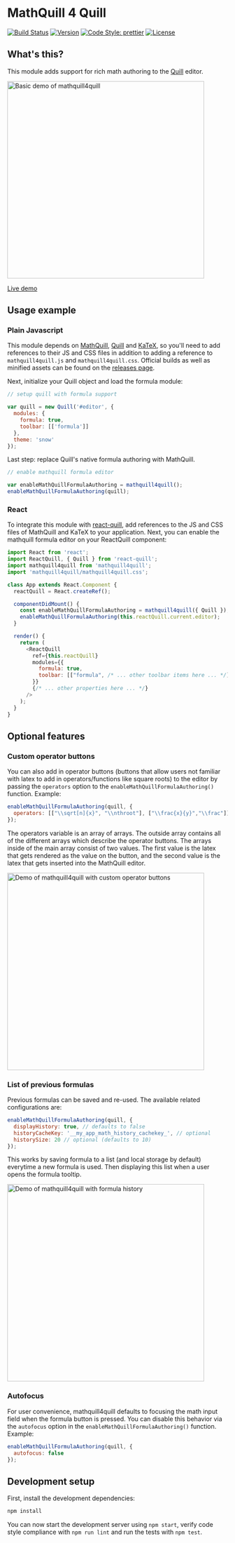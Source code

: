 # MathQuill 4 Quill

[![Build Status](https://clewolff.visualstudio.com/mathquill4quill/_apis/build/status/c-w.mathquill4quill?branchName=master)](https://clewolff.visualstudio.com/mathquill4quill/_build/latest?definitionId=5&branchName=master)
[![Version](https://img.shields.io/npm/v/mathquill4quill.svg)](https://www.npmjs.com/package/mathquill4quill)
[![Code Style: prettier](https://img.shields.io/badge/code_style-prettier-ff69b4.svg?style=flat-square)](https://github.com/prettier/prettier)
[![License](https://img.shields.io/badge/License-Apache_2.0-blue.svg)](https://github.com/c-w/mathquill4quill/blob/master/LICENSE.txt)

## What's this?

This module adds support for rich math authoring to the [Quill](http://quilljs.com/) editor.

<img src="https://user-images.githubusercontent.com/1086421/60978795-afb8e100-a2ff-11e9-8a4a-6f77e24001c9.gif" width="450" alt="Basic demo of mathquill4quill">

[Live demo](https://c-w.github.io/mathquill4quill/)

## Usage example

### Plain Javascript

This module depends on [MathQuill](http://docs.mathquill.com/en/latest/Getting_Started/), [Quill](https://quilljs.com/docs/quickstart/) and [KaTeX](https://github.com/Khan/KaTeX#usage), so you'll need to add references to their JS and CSS files in addition to adding a reference to `mathquill4quill.js` and `mathquill4quill.css`. Official builds as well as minified assets can be found on the [releases page](https://github.com/c-w/mathquill4quill/releases).

Next, initialize your Quill object and load the formula module:

```javascript
// setup quill with formula support

var quill = new Quill('#editor', {
  modules: {
    formula: true,
    toolbar: [['formula']]
  },
  theme: 'snow'
});
```

Last step: replace Quill's native formula authoring with MathQuill.

```javascript
// enable mathquill formula editor

var enableMathQuillFormulaAuthoring = mathquill4quill();
enableMathQuillFormulaAuthoring(quill);
```

### React

To integrate this module with [react-quill](https://github.com/zenoamaro/react-quill), add references to the JS and CSS files of MathQuill and KaTeX to your application. Next, you can enable the mathquill formula editor on your ReactQuill component:

```javascript
import React from 'react';
import ReactQuill, { Quill } from 'react-quill';
import mathquill4quill from 'mathquill4quill';
import 'mathquill4quill/mathquill4quill.css';

class App extends React.Component {
  reactQuill = React.createRef();

  componentDidMount() {
    const enableMathQuillFormulaAuthoring = mathquill4quill({ Quill });
    enableMathQuillFormulaAuthoring(this.reactQuill.current.editor);
  }

  render() {
    return (
      <ReactQuill
        ref={this.reactQuill}
        modules={{
          formula: true,
          toolbar: [["formula", /* ... other toolbar items here ... */]]
        }}
        {/* ... other properties here ... */}
      />
    );
  }
}
```

## Optional features

### Custom operator buttons

You can also add in operator buttons (buttons that allow users not familiar with latex to add in operators/functions like square roots) to the editor by passing the `operators` option to the `enableMathQuillFormulaAuthoring()` function. Example:

```javascript
enableMathQuillFormulaAuthoring(quill, {
  operators: [["\\sqrt[n]{x}", "\\nthroot"], ["\\frac{x}{y}","\\frac"]]
});
```

The operators variable is an array of arrays. The outside array contains all of the different arrays which describe the operator buttons. The arrays inside of the main array consist of two values. The first value is the latex that gets rendered as the value on the button, and the second value is the latex that gets inserted into the MathQuill editor.

<img src="https://user-images.githubusercontent.com/1086421/60978823-b8a9b280-a2ff-11e9-990a-ffba2b4ff394.gif" width="450" alt="Demo of mathquill4quill with custom operator buttons">

### List of previous formulas

Previous formulas can be saved and re-used. The available related configurations are:

```javascript
enableMathQuillFormulaAuthoring(quill, {
  displayHistory: true, // defaults to false
  historyCacheKey: '__my_app_math_history_cachekey_', // optional
  historySize: 20 // optional (defaults to 10)
});
```

This works by saving formula to a list (and local storage by default) everytime a new formula is used. Then displaying this list when a user opens the formula tooltip.

<img src="https://user-images.githubusercontent.com/31671215/75315157-c96b5200-5816-11ea-99c2-f5414ee8e241.gif" width="450" alt="Demo of mathquill4quill with formula history">

### Autofocus

For user convenience, mathquill4quill defaults to focusing the math input field when the formula button is pressed. You can disable this behavior via the `autofocus` option in the `enableMathQuillFormulaAuthoring()` function. Example:

```javascript
enableMathQuillFormulaAuthoring(quill, {
  autofocus: false
});
```

## Development setup

First, install the development dependencies:

```bash
npm install
```

You can now start the development server using `npm start`, verify code style compliance with `npm run lint` and run the tests with `npm test`.
